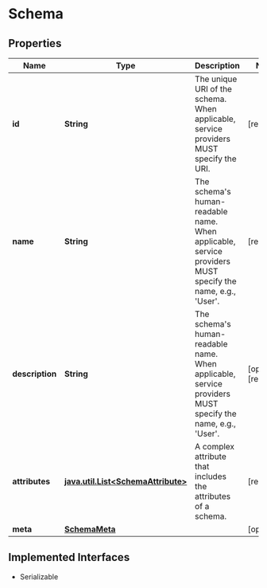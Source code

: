 

# Schema


## Properties

Name | Type | Description | Notes
------------ | ------------- | ------------- | -------------
**id** | **String** | The unique URI of the schema. When applicable, service providers MUST specify the URI. |  [readonly]
**name** | **String** | The schema&#39;s human-readable name.  When applicable, service providers MUST specify the name, e.g., &#39;User&#39;. |  [readonly]
**description** | **String** | The schema&#39;s human-readable name.  When applicable, service providers MUST specify the name, e.g., &#39;User&#39;. |  [optional] [readonly]
**attributes** | [**java.util.List&lt;SchemaAttribute&gt;**](SchemaAttribute.md) | A complex attribute that includes the attributes of a schema. |  [readonly]
**meta** | [**SchemaMeta**](SchemaMeta.md) |  |  [optional]


## Implemented Interfaces

* Serializable


